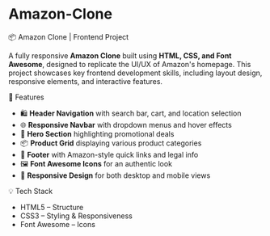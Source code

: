 # Amazon-Clone
 📦 Amazon Clone | Frontend Project

A fully responsive **Amazon Clone** built using **HTML, CSS, and Font Awesome**, designed to replicate the UI/UX of Amazon's homepage. This project showcases key frontend development skills, including layout design, responsive elements, and interactive features.

 🚀 Features

- 🛍️ **Header Navigation** with search bar, cart, and location selection
- 🌐 **Responsive Navbar** with dropdown menus and hover effects
- 🎯 **Hero Section** highlighting promotional deals
- 📦 **Product Grid** displaying various product categories
- 📁 **Footer** with Amazon-style quick links and legal info
- 🖼️ **Font Awesome Icons** for an authentic look
- 📱 **Responsive Design** for both desktop and mobile views

 💡 Tech Stack

- HTML5  – Structure
- CSS3 – Styling & Responsiveness
- Font Awesome – Icons



   



